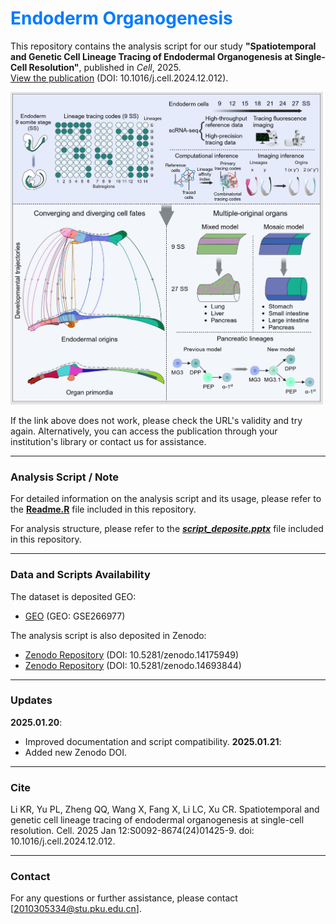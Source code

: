 # <span style="color: #007BFF;">Endoderm Organogenesis </span>

This repository contains the analysis script for our study **"Spatiotemporal and Genetic Cell Lineage Tracing of Endodermal Organogenesis at Single-Cell Resolution"**, published in *Cell*, 2025.  
[View the publication](https://www.cell.com/cell/abstract/S0092-8674(24)01425-9) (DOI: 10.1016/j.cell.2024.12.012).

<img src="https://github.com/RIPKEL/Endoderm_Organogenesis/blob/main/graph_abstract.png" alt="Graph abstract" width="500" height="500">


If the link above does not work, please check the URL's validity and try again. Alternatively, you can access the publication through your institution's library or contact us for assistance.

---

### Analysis Script / Note

For detailed information on the analysis script and its usage, please refer to the [**Readme.R**](Readme.R) file included in this repository.

For analysis structure, please refer to the [***script_deposite.pptx***](script_deposite.pptx) file included in this repository.

---

### Data and Scripts Availability

The dataset is deposited GEO:
- [GEO](https://www.ncbi.nlm.nih.gov/geo/query/acc.cgi?acc=GSE266977) (GEO: GSE266977)

The analysis script is also deposited in Zenodo:

- [Zenodo Repository](https://doi.org/10.5281/zenodo.14175949) (DOI: 10.5281/zenodo.14175949)
- [Zenodo Repository](https://doi.org/10.5281/zenodo.14693844) (DOI: 10.5281/zenodo.14693844)  

---

### Updates

**2025.01.20**:  
- Improved documentation and script compatibility.
**2025.01.21**:  
- Added new Zenodo DOI.

---

### Cite 

Li KR, Yu PL, Zheng QQ, Wang X, Fang X, Li LC, Xu CR. Spatiotemporal and genetic cell lineage tracing of endodermal organogenesis at single-cell resolution. Cell. 2025 Jan 12:S0092-8674(24)01425-9. doi: 10.1016/j.cell.2024.12.012.

---

### Contact

For any questions or further assistance, please contact [2010305334@stu.pku.edu.cn].



